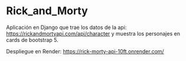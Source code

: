 # Rick_and_Morty

Aplicación en Django que trae los datos de la api: https://rickandmortyapi.com/api/character 
y muestra los personajes en cards de bootstrap 5.

Despliegue en Render: https://rick-morty-api-10ft.onrender.com/
